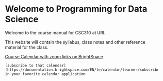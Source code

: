 Welcome to Programming for Data Science
========================================

Welcome to the course manual for CSC310 at URI.

This website will contain the syllabus, class notes and other reference material for the class.

[Course Calendar with zoom links on BrightSpace](https://brightspace.uri.edu/d2l/le/calendar/101136)

```{tip}
[subscribe to that calendar](https://documentation.brightspace.com/EN/le/calendar/learner/subscribe_to_calendar.htm) in your favorite calendar application
```
